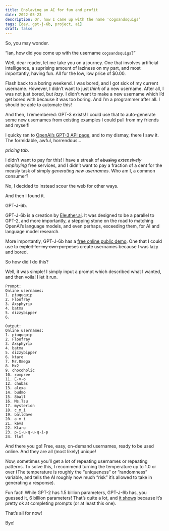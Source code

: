 ```yaml
---
title: Enslaving an AI for fun and profit
date: 2022-05-23
description: Or, how I came up with the name 'cogsandsquigs’
tags: [dev, gpt-j-6b, project, ai]
draft: false
---
```


So, you may wonder.

“Ian, how did you come up with the username `cogsandsquigs`?”

Well, dear reader, let me take you on a journey. One that involves artificial intelligence, a suprising amount of laziness on my part, and most importantly, having fun. All for the low, low price of $0.00.

Flash back to a boring weekend. I was bored, and I got sick of my current username. However, I didn’t want to just _think_ of a new username. After all, I was not just bored, but _lazy_. I didn’t want to make a new username which I’d get bored with because it was too boring. And I’m a programmer after all. I should be able to automate this!

And then, I remembered: GPT-3 exists! I could use that to auto-generate some new usernames from existing examples I could pull from my friends and myself!

I quicky ran to [OpenAI’s GPT-3 API page](https://openai.com/api), and to my dismay, there I saw it. The formidable, awful, horrendous…

_pricing tab_.

I didn’t want to pay for this! I have a streak of ~~abusing~~ _extensively employing_ free services, and I didn’t want to pay a fraction of a cent for the measly task of simply _generating new usernames_. Who am I, a common consumer?

No, I decided to instead scour the web for other ways.

And then I found it.

GPT-J-6b.

GPT-J-6b is a creation by [Eleuther.ai](https://eleuther.ai/). It was designed to be a parallel to GPT-2, and more importantly, a stepping stone on the road to matching OpenAI’s language models, and even perhaps, exceeding them, for AI and language model research.

More importantly, GPT-J-6b has a [free online public demo](https://6b.eluther.ai/). One that I could use to ~~exploit for my own purposes~~ create usernames because I was lazy and bored.

So how did I do this?

Well, it was simple! I simply input a prompt which described what I wanted, and then voila! I let it run.

```
Prompt:
Online usernames:
1. piuququip
2. Floofray
3. Axsphyrix
4. batma
5. dizzybipper
6.

Output:
Online usernames:
1. piuququip
2. Floofray
3. Axsphyrix
4. batma
5. dizzybipper
6. ktaro
7. Mr.Omega
8. Mx2
9. chocoholic
10. rompree
11. E-v-o
12. chubas
13. alexa
14. budmo
15. 8ball
16. Ms.Tsu
17. mysterion
18. c_m_i
19. balldave
20. a_m_i
21. kevs
22. Ktaro
23. p-i-u-q-u-q-i-p
24. flof
```

And there you go! Free, easy, on-demand usernames, ready to be used online. And they are all (most likely) unique!

Now, sometimes you’ll get a lot of repeating usernames or repeating patterns. To solve this, I recommend turning the temperature up to 1.0 or over (The temperature is roughly the “uniqueness” or “randomness” variable, and tells the AI roughly how much “risk” it’s allowed to take in generating a response).

Fun fact! While GPT-2 has 1.5 billion parameters, GPT-J-6b has, you guessed it, 6 billion parameters! That’s quite a lot, and [it shows](https://github.com/kingoflolz/mesh-transformer-jax/#zero-shot-evaluations) because it’s pretty ok at completing prompts (or at least this one).

That’s all for now!

Bye!
